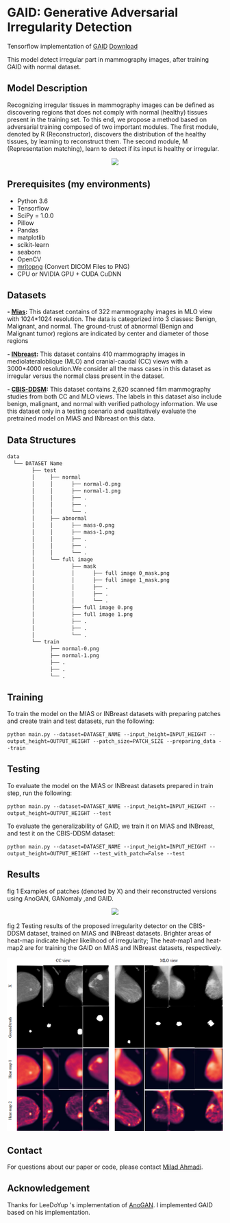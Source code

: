 # GAID: Generative Adversarial Irregularity Detection

Tensorflow implementation of [GAID](https://link.springer.com/chapter/10.1007/978-3-030-32281-6_10) [Download](https://www.researchgate.net/publication/336430178_Generative_Adversarial_Irregularity_Detection_in_Mammography_Images)

This model detect irregular part in mammography images, after training GAID with normal dataset.

## Model Description

Recognizing irregular tissues in mammography images can be defined as discovering regions that does not comply with normal (healthy) tissues present in the training set. To this end, we propose a method based on adversarial training composed of two important modules. The first module, denoted by R (Reconstructor), discovers the distribution of the healthy tissues, by learning to reconstruct them. The second module, M (Representation matching), learn to detect if its input is healthy or irregular.

<p align="center">
  <img src="https://github.com/milad-ahmadi/GAID/blob/master/images/R%2BM.PNG">
</p>


## Prerequisites (my environments)
- Python 3.6
- Tensorflow 
- SciPy = 1.0.0
- Pillow
- Pandas 
- matplotlib
- scikit-learn
- seaborn
- OpenCV
- [mritopng](https://github.com/danishm/mritopng) (Convert DICOM Files to PNG)
- CPU or NVIDIA GPU + CUDA CuDNN

## Datasets

**- [Mias](http://peipa.essex.ac.uk/info/mias.html):** This dataset contains of 322 mammography images in MLO view with 1024*1024 resolution. The data is categorized into 3 classes: Benign, Malignant, and normal. The ground-trust of abnormal (Benign and Malignant tumor) regions are indicated by center and diameter of those regions

**- [INbreast](https://www.ncbi.nlm.nih.gov/pubmed/22078258):** This dataset contains 410 mammography images in mediolateraloblique
(MLO) and cranial-caudal (CC) views with a 3000*4000 resolution.We consider all the mass cases in this dataset as irregular versus the normal class present in the dataset.

**- [CBIS-DDSM](https://wiki.cancerimagingarchive.net/display/Public/CBIS-DDSM#fa7d4f2e58a64fbaaab671105caa85f4):** This dataset contains 2,620 scanned film mammography studies from both CC and MLO views. The labels in this dataset also include benign, malignant, and normal with verified pathology information. We use this dataset only in a testing scenario and qualitatively evaluate the pretrained model on MIAS and INbreast on this data.

## Data Structures
   
```
data 
  └── DATASET Name
        ├── test
        │     ├── normal
        │     │      ├── normal-0.png
        │     │      ├── normal-1.png
        │     │      ├── .
        │     │      ├── .
        │     │      └── .
        │     ├── abnormal
        │     │      ├── mass-0.png
        │     │      ├── mass-1.png
        │     │      ├── .
        │     │      ├── .
        │     │      └── .
        │     └── full image
        │            ├── mask
        │            │      ├── full image 0_mask.png
        │            │      ├── full image 1_mask.png
        │            │      ├── .
        │            │      ├── .
        │            │      └── .
        │            ├── full image 0.png
        │            ├── full image 1.png
        │            ├── .
        │            ├── .
        │            └── .
        └── train
              ├── normal-0.png
              ├── normal-1.png
              ├── .
              ├── .
              └── .
```
          
## Training

To train the model on the MIAS or INBreast datasets with preparing patches and create train and test datasets, run the following:
```
python main.py --dataset=DATASET_NAME --input_height=INPUT_HEIGHT --output_height=OUTPUT_HEIGHT --patch_size=PATCH_SIZE --preparing_data --train
```

## Testing
To evaluate the model on the MIAS or INBreast datasets prepared in train step, run the following:
```
python main.py --dataset=DATASET_NAME --input_height=INPUT_HEIGHT --output_height=OUTPUT_HEIGHT --test
```

To evaluate the generalizability of GAID, we train it on MIAS and INBreast, and test it on the CBIS-DDSM dataset:
```
python main.py --dataset=DATASET_NAME --input_height=INPUT_HEIGHT --output_height=OUTPUT_HEIGHT --test_with_patch=False --test
```


          

## Results
fig 1 Examples of patches (denoted by X) and their reconstructed versions using AnoGAN, GANomaly ,and GAID.
<p align="center">
  <img src="https://github.com/milad-ahmadi/GAID/blob/master/images/reconstructed results.PNG">
</p>

fig 2 Testing results of the proposed irregularity detector on the CBIS-DDSM dataset, trained on MIAS and INBreast datasets. Brighter areas of heat-map indicate higher likelihood of irregularity; The heat-map1 and heat-map2 are for training the GAID on MIAS and INBreast datasets, respectively.
<p align="center">
  <img src="https://github.com/milad-ahmadi/GAID/blob/master/images/heat-map results.png">
</p>

## Contact
For questions about our paper or code, please contact [Milad Ahmadi](mailto:milad_ahmadi@comp.iust.ac.ir).

## Acknowledgement
Thanks for LeeDoYup 's implementation of [AnoGAN](https://github.com/LeeDoYup/AnoGAN-tf). I implemented GAID based on his implementation.

